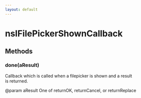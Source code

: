 ```yaml
---
layout: default
---
```


# nsIFilePickerShownCallback #

## Methods ##

### done(aResult) ###
  
Callback which is called when a filepicker is shown and a result  
is returned.  
  
@param aResult One of returnOK, returnCancel, or returnReplace  
  
